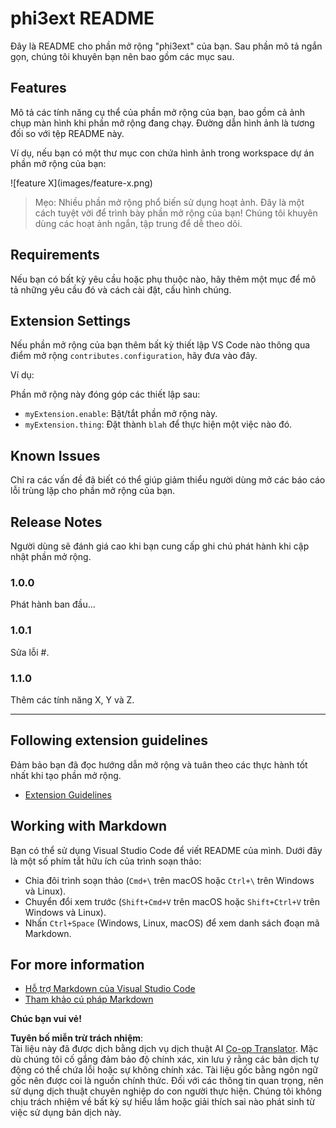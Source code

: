 <!--
CO_OP_TRANSLATOR_METADATA:
{
  "original_hash": "be0b2937160c486180ded27e4f14adeb",
  "translation_date": "2025-05-09T05:04:31+00:00",
  "source_file": "code/07.Lab/01/Apple/phi3ext/README.md",
  "language_code": "vi"
}
-->
# phi3ext README

Đây là README cho phần mở rộng "phi3ext" của bạn. Sau phần mô tả ngắn gọn, chúng tôi khuyên bạn nên bao gồm các mục sau.

## Features

Mô tả các tính năng cụ thể của phần mở rộng của bạn, bao gồm cả ảnh chụp màn hình khi phần mở rộng đang chạy. Đường dẫn hình ảnh là tương đối so với tệp README này.

Ví dụ, nếu bạn có một thư mục con chứa hình ảnh trong workspace dự án phần mở rộng của bạn:

\!\[feature X\]\(images/feature-x.png\)

> Mẹo: Nhiều phần mở rộng phổ biến sử dụng hoạt ảnh. Đây là một cách tuyệt vời để trình bày phần mở rộng của bạn! Chúng tôi khuyên dùng các hoạt ảnh ngắn, tập trung để dễ theo dõi.

## Requirements

Nếu bạn có bất kỳ yêu cầu hoặc phụ thuộc nào, hãy thêm một mục để mô tả những yêu cầu đó và cách cài đặt, cấu hình chúng.

## Extension Settings

Nếu phần mở rộng của bạn thêm bất kỳ thiết lập VS Code nào thông qua điểm mở rộng `contributes.configuration`, hãy đưa vào đây.

Ví dụ:

Phần mở rộng này đóng góp các thiết lập sau:

* `myExtension.enable`: Bật/tắt phần mở rộng này.
* `myExtension.thing`: Đặt thành `blah` để thực hiện một việc nào đó.

## Known Issues

Chỉ ra các vấn đề đã biết có thể giúp giảm thiểu người dùng mở các báo cáo lỗi trùng lặp cho phần mở rộng của bạn.

## Release Notes

Người dùng sẽ đánh giá cao khi bạn cung cấp ghi chú phát hành khi cập nhật phần mở rộng.

### 1.0.0

Phát hành ban đầu...

### 1.0.1

Sửa lỗi #.

### 1.1.0

Thêm các tính năng X, Y và Z.

---

## Following extension guidelines

Đảm bảo bạn đã đọc hướng dẫn mở rộng và tuân theo các thực hành tốt nhất khi tạo phần mở rộng.

* [Extension Guidelines](https://code.visualstudio.com/api/references/extension-guidelines?WT.mc_id=aiml-137032-kinfeylo)

## Working with Markdown

Bạn có thể sử dụng Visual Studio Code để viết README của mình. Dưới đây là một số phím tắt hữu ích của trình soạn thảo:

* Chia đôi trình soạn thảo (`Cmd+\` trên macOS hoặc `Ctrl+\` trên Windows và Linux).
* Chuyển đổi xem trước (`Shift+Cmd+V` trên macOS hoặc `Shift+Ctrl+V` trên Windows và Linux).
* Nhấn `Ctrl+Space` (Windows, Linux, macOS) để xem danh sách đoạn mã Markdown.

## For more information

* [Hỗ trợ Markdown của Visual Studio Code](http://code.visualstudio.com/docs/languages/markdown?WT.mc_id=aiml-137032-kinfeylo)
* [Tham khảo cú pháp Markdown](https://help.github.com/articles/markdown-basics/)

**Chúc bạn vui vẻ!**

**Tuyên bố miễn trừ trách nhiệm**:  
Tài liệu này đã được dịch bằng dịch vụ dịch thuật AI [Co-op Translator](https://github.com/Azure/co-op-translator). Mặc dù chúng tôi cố gắng đảm bảo độ chính xác, xin lưu ý rằng các bản dịch tự động có thể chứa lỗi hoặc sự không chính xác. Tài liệu gốc bằng ngôn ngữ gốc nên được coi là nguồn chính thức. Đối với các thông tin quan trọng, nên sử dụng dịch thuật chuyên nghiệp do con người thực hiện. Chúng tôi không chịu trách nhiệm về bất kỳ sự hiểu lầm hoặc giải thích sai nào phát sinh từ việc sử dụng bản dịch này.